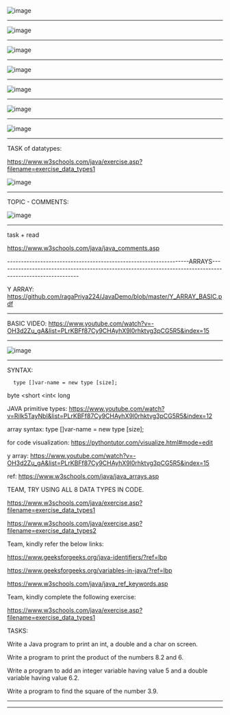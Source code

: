 ![image](https://github.com/ragaPriya224/JavaDemo/assets/90038032/34020559-fcae-41a1-b2bd-d38018a4b614)

------------------------------------------------------------------------------------------------------

![image](https://github.com/ragaPriya224/JavaDemo/assets/90038032/194e6c13-92d8-4dbf-9dc5-ea66b592e554)

------------------------------------------------------------------------------------------------------

![image](https://github.com/ragaPriya224/JavaDemo/assets/90038032/6be11bc2-311b-4320-8d8f-a3850d90a8fa)

------------------------------------------------------------------------------------------------------

![image](https://github.com/ragaPriya224/JavaDemo/assets/90038032/dd743b70-da08-43d8-8c33-769a0b3299c2)

------------------------------------------------------------------------------------------------------

![image](https://github.com/ragaPriya224/JavaDemo/assets/90038032/69cb8152-f25e-45b3-bd9d-320b21a50b8b)

------------------------------------------------------------------------------------------------------

![image](https://github.com/ragaPriya224/JavaDemo/assets/90038032/29e78a76-29dd-4c7f-b283-c333debc174b)

------------------------------------------------------------------------------------------------------

![image](https://github.com/ragaPriya224/JavaDemo/assets/90038032/ac8ec613-f9d9-458b-9f72-1bdeef7f899b)

------------------------------------------------------------------------------------------------------

TASK of datatypes:

https://www.w3schools.com/java/exercise.asp?filename=exercise_data_types1

![image](https://github.com/ragaPriya224/JavaDemo/assets/90038032/61b34b11-d952-4d5f-9990-af5f02f557f2)

------------------------------------------------------------------------------------------------------

TOPIC - COMMENTS:

![image](https://github.com/ragaPriya224/JavaDemo/assets/90038032/d6fabd61-f895-42d2-9c39-cb9287a5773a)

------------------------------------------------------------------------------------------------------

task + read

https://www.w3schools.com/java/java_comments.asp

------------------------------------------------------------------ARRAYS-----------------------------------------------------------------------------------------------------------

Y ARRAY: https://github.com/ragaPriya224/JavaDemo/blob/master/Y_ARRAY_BASIC.pdf

------------------------------------------------------------------------------------------------------

BASIC VIDEO: https://www.youtube.com/watch?v=-OH3d2Zu_gA&list=PLrKBFf87Cy9CHAyhX9l0rhktvg3pCG5R5&index=15

------------------------------------------------------------------------------------------------------

![image](https://github.com/ragaPriya224/JavaDemo/assets/90038032/2b21a879-084c-46c2-9bb4-fd3c8fd6fe4d)

------------------------------------------------------------------------------------------------------

SYNTAX:      

      type []var-name = new type [size];


























byte <short <int< long 

JAVA primitive types: https://www.youtube.com/watch?v=Rilk5TayNbI&list=PLrKBFf87Cy9CHAyhX9l0rhktvg3pCG5R5&index=12


array syntax: type []var-name = new type [size];

for code visualization: https://pythontutor.com/visualize.html#mode=edit

y array: https://www.youtube.com/watch?v=-OH3d2Zu_gA&list=PLrKBFf87Cy9CHAyhX9l0rhktvg3pCG5R5&index=15

ref: https://www.w3schools.com/java/java_arrays.asp

TEAM, TRY USING ALL 8 DATA TYPES IN CODE. 

https://www.w3schools.com/java/exercise.asp?filename=exercise_data_types1

https://www.w3schools.com/java/exercise.asp?filename=exercise_data_types2

Team, kindly refer the below links:

https://www.geeksforgeeks.org/java-identifiers/?ref=lbp

https://www.geeksforgeeks.org/variables-in-java/?ref=lbp

https://www.w3schools.com/java/java_ref_keywords.asp

Team, kindly complete the following exercise:

https://www.w3schools.com/java/exercise.asp?filename=exercise_data_types1

TASKS:

Write a Java program to print an int, a double and a char on screen.

Write a program to print the product of the numbers 8.2 and 6.

Write a program to add an integer variable having value 5 and a double variable having value 6.2.

Write a program to find the square of the number 3.9.

----------------------------------------------------------------------------------------------------------------------------------------------------------------------------
----------------------------------------------------------------------------------------------------------------------------------------------------------------------------
